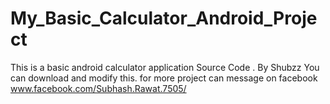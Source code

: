 # My_Basic_Calculator_Android_Project
This is a basic android calculator application Source Code . By Shubzz
You can download and modify this.
for more project can message on facebook
www.facebook.com/Subhash.Rawat.7505/
